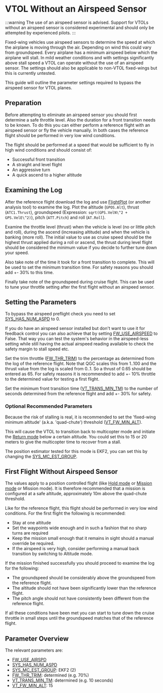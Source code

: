 # VTOL Without an Airspeed Sensor

:::warning
The use of an airspeed sensor is advised.
Support for VTOLs without an airspeed sensor is considered experimental and should only be attempted by experienced pilots.
:::

Fixed-wing vehicles use airspeed sensors to determine the speed at which the airplane is moving through the air.
Depending on wind this could vary from groundspeed. 
Every airplane has a minimum airspeed below which the airplane will stall. 
In mild weather conditions and with settings significantly above stall speed a VTOL can operate without the use of an airspeed sensor. 
The settings should also be applicable to non-VTOL fixed-wings but this is currently untested.

This guide will outline the parameter settings required to bypass the airspeed sensor for VTOL planes.

## Preparation

Before attempting to eliminate an airspeed sensor you should first determine a safe throttle level. 
Also the duration for a front transition needs to be known.
To do this you can either perform a reference flight with an airspeed sensor or fly the vehicle manually. 
In both cases the reference flight should be performed in very low wind conditions.

The flight should be performed at a speed that would be sufficient to fly in high wind conditions and should consist of:

- Successful front transition
- A straight and level flight
- An aggressive turn
- A quick ascend to a higher altitude

## Examining the Log

After the reference flight download the log and use [FlightPlot](../log/flight_log_analysis.md#flightplot) (or another analysis tool) to examine the log.
Plot the altitude (`GPOS.Alt`), thrust (`ATC1.Thrust`), groundspeed (Expression: `sqrt(GPS.VelN\^2 + GPS.VelE\^2)`), pitch (`ATT.Pitch`) and roll (`AT.Roll`).

Examine the throttle level (thrust) when the vehicle is level (no or little pitch and roll), 
during the ascend (increasing altitude) and when the vehicle is banking (more roll). 
The initial value to use as cruise speed should be the highest thrust applied during a roll or ascend, 
the thrust during level flight should be considered the minimum value if you decide to further tune down your speed.

Also take note of the time it took for a front transition to complete.
This will be used to set the minimum transition time. For safety reasons you should add +- 30% to this time.

Finally take note of the groundspeed during cruise flight. 
This can be used to tune your throttle setting after the first flight without an airspeed sensor.

## Setting the Parameters

To bypass the airspeed preflight check you need to set [SYS_HAS_NUM_ASPD](../advanced_config/parameter_reference.md#SYS_HAS_NUM_ASPD) to 0.

If you do have an airspeed sensor installed but don't want to use it for feedback control you can also
achieve that by setting [FW_USE_AIRSPEED](../advanced_config/parameter_reference.md#FW_USE_AIRSPEED) to False.
That way you can test the system's behavior in the airspeed-less setting while still having the actual airspeed reading
available to check the safety margin to stall speed etc.

Set the trim throttle ([FW_THR_TRIM](../advanced_config/parameter_reference.md#FW_THR_TRIM)) to the percentage as determined from the log of the reference flight. 
Note that QGC scales this from 1..100 and the thrust value from the log is scaled from 0..1.
So a thrust of 0.65 should be entered as 65.
For safety reasons it is recommended to add +- 10% throttle to the determined value for testing a first flight.

Set the minimum front transition time ([VT_TRANS_MIN_TM](../advanced_config/parameter_reference.md#VT_TRANS_MIN_TM)) to the number of seconds determined from the reference flight and add +- 30% for safety.

### Optional Recommended Parameters

Because the risk of stalling is real, it is recommended to set the 'fixed-wing minimum altitude' (a.k.a. 'quad-chute') threshold ([VT_FW_MIN_ALT](../advanced_config/parameter_reference.md#VT_FW_MIN_ALT)). 

This will cause the VTOL to transition back to multicopter mode and initiate the [Return mode](../flight_modes/return.md) below a certain altitude. 
You could set this to 15 or 20 meters to give the multicopter time to recover from a stall.

The position estimator tested for this mode is EKF2, you can set this by changing the [SYS_MC_EST_GROUP](../advanced_config/parameter_reference.md#SYS_MC_EST_GROUP).

## First Flight Without Airspeed Sensor

The values apply to a position controlled flight (like [Hold mode](../flight_modes_fw/hold.md) or [Mission mode](../flight_modes_vtol/mission.md) or Mission mode). 
It is therefore recommended that a mission is configured at a safe altitude, approximately 10m above the quad-chute threshold. 

Like for the reference flight, this flight should be performed in very low wind conditions. 
For the first flight the following is recommended:

- Stay at one altitude
- Set the waypoints wide enough and in such a fashion that no sharp turns are required
- Keep the mission small enough that it remains in sight should a manual override be required.
- If the airspeed is very high, consider performing a manual back transition by switching to Altitude mode.

If the mission finished successfully you should proceed to examine the log for the following:

- The groundspeed should be considerably above the groundspeed from the reference flight.
- The altitude should not have been significantly lower than the reference flight.
- The pitch angle should not have consistently been different from the reference flight.

If all these conditions have been met you can start to tune down the cruise throttle in small steps until the groundspeed matches that of the reference flight.

## Parameter Overview

The relevant parameters are:

- [FW_USE_AIRSPD](../advanced_config/parameter_reference.md#FW_USE_AIRSPD)
- [SYS_HAS_NUM_ASPD](../advanced_config/parameter_reference.md#SYS_HAS_NUM_ASPD)
- [SYS_MC_EST_GROUP](../advanced_config/parameter_reference.md#SYS_MC_EST_GROUP): EKF2 (2)
- [FW_THR_TRIM](../advanced_config/parameter_reference.md#FW_THR_TRIM): determined (e.g. 70%)
- [VT_TRANS_MIN_TM](../advanced_config/parameter_reference.md#VT_TRANS_MIN_TM): determined (e.g. 10 seconds)
- [VT_FW_MIN_ALT](../advanced_config/parameter_reference.md#VT_FW_MIN_ALT): 15

